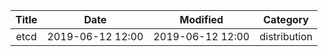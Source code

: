 | Title                | Date             | Modified         | Category          |
|:--------------------:|:----------------:|:----------------:|:-----------------:|
| etcd                | 2019-06-12 12:00 | 2019-06-12 12:00 | distribution      |
